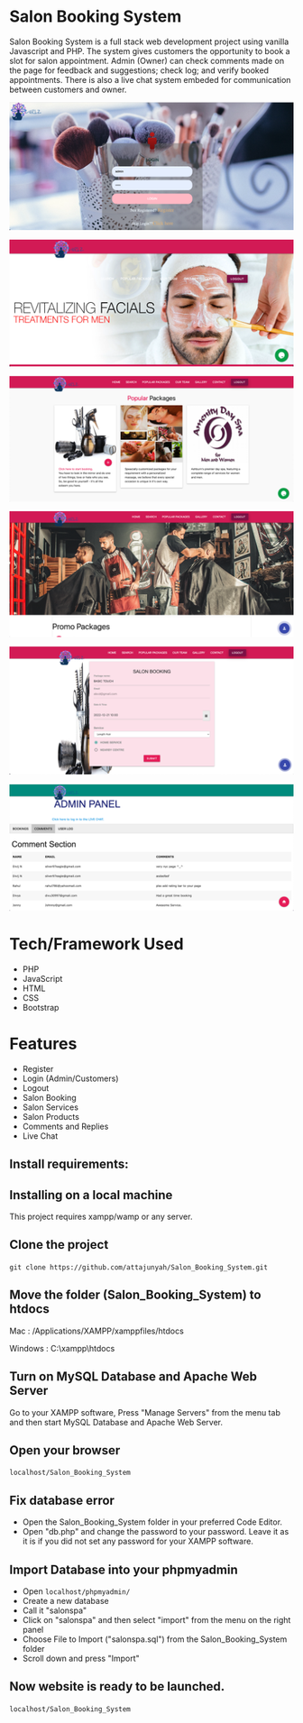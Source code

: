 # Salon Booking System

Salon Booking System is a full stack web development project using vanilla Javascript and PHP. The system gives customers the opportunity to book a slot for salon appointment. Admin (Owner) can check comments made on the page for feedback and suggestions; check log; and verify booked appointments. There is also a live chat system embeded for communication between customers and owner. 

![alt text](https://raw.githubusercontent.com/attajunyah/Salon_Booking_System/main/salon-login.png)

![alt text](https://raw.githubusercontent.com/attajunyah/Salon_Booking_System/main/salon-homepage.png)

![alt text](https://raw.githubusercontent.com/attajunyah/Salon_Booking_System/main/salon-products.png)

![alt text](https://raw.githubusercontent.com/attajunyah/Salon_Booking_System/main/salon-services.png)

![alt text](https://raw.githubusercontent.com/attajunyah/Salon_Booking_System/main/salon-booking.png)

![alt text](https://raw.githubusercontent.com/attajunyah/Salon_Booking_System/main/salon-admin.png)


# Tech/Framework Used
* PHP
* JavaScript
* HTML
* CSS
* Bootstrap

# Features
* Register
* Login (Admin/Customers)
* Logout
* Salon Booking
* Salon Services
* Salon Products
* Comments and Replies
* Live Chat


## Install requirements:

## Installing on a local machine
This project requires xampp/wamp or any server.

## Clone the project 
``` git clone https://github.com/attajunyah/Salon_Booking_System.git ```

## Move the folder (Salon_Booking_System) to htdocs 
Mac : /Applications/XAMPP/xamppfiles/htdocs

Windows : C:\xampp\htdocs 

## Turn on MySQL Database and Apache Web Server 
Go to your XAMPP software, Press "Manage Servers" from the menu tab and then start MySQL Database and Apache Web Server. 

## Open your browser 
``` localhost/Salon_Booking_System ```

## Fix database error 
* Open the Salon_Booking_System folder in your preferred Code Editor. 
* Open "db.php" and change the password to your password. Leave it as it is if you did not set any password for your XAMPP software. 

## Import Database into your phpmyadmin 
* Open ``` localhost/phpmyadmin/ ```
* Create a new database
* Call it "salonspa" 
* Click on "salonspa" and then select "import" from the menu on the right panel
* Choose File to Import ("salonspa.sql") from the Salon_Booking_System folder
* Scroll down and press "Import" 

## Now website is ready to be launched. 
``` localhost/Salon_Booking_System ```
